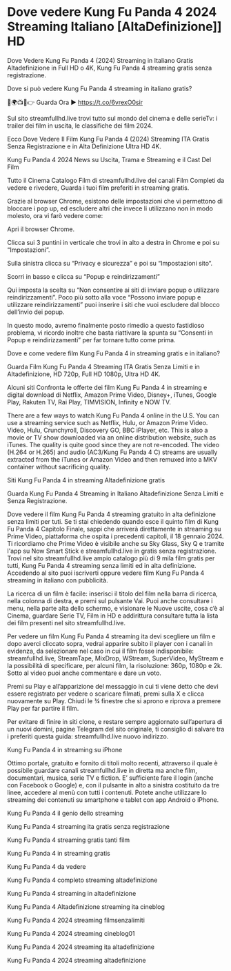 # Dove vedere Kung Fu Panda 4 2024 Streaming Italiano [AltaDefinizione]] HD
Dove Vedere Kung Fu Panda 4 (2024) Streaming in Italiano Gratis Altadefinizione in Full HD o 4K, Kung Fu Panda 4 streaming gratis senza registrazione.

Dove si può vedere Kung Fu Panda 4 streaming in italiano gratis?

🔴🌍📺📱👉 Guarda Ora ▶️ https://t.co/6vrexO0sir

Sul sito streamfullhd.live trovi tutto sul mondo del cinema e delle serieTv: i trailer dei film in uscita, le classifiche dei film 2024.

Ecco Dove Vedere Il Film Kung Fu Panda 4 (2024) Streaming ITA Gratis Senza Registrazione e in Alta Definizione Ultra HD 4K.

Kung Fu Panda 4 2024 News su Uscita, Trama e Streaming e il Cast Del Film

Tutto il Cinema Catalogo Film di streamfullhd.live dei canali Film Completi da vedere e rivedere, Guarda i tuoi film preferiti in streaming gratis.

Grazie al browser Chrome, esistono delle impostazioni che vi permettono di bloccare i pop up, ed escludere altri che invece li utilizzano non in modo molesto, ora vi farò vedere come:

Apri il browser Chrome.

Clicca sui 3 puntini in verticale che trovi in alto a destra in Chrome e poi su “Impostazioni”.

Sulla sinistra clicca su “Privacy e sicurezza” e poi su “Impostazioni sito“.

Scorri in basso e clicca su “Popup e reindirizzamenti”

Qui imposta la scelta su “Non consentire ai siti di inviare popup o utilizzare reindirizzamenti”. Poco più sotto alla voce “Possono inviare popup e utilizzare reindirizzamenti” puoi inserire i siti che vuoi escludere dal blocco dell’invio dei popup.

In questo modo, avremo finalmente posto rimedio a questo fastidioso problema, vi ricordo inoltre che basta riattivare la spunta su “Consenti in Popup e reindirizzamenti” per far tornare tutto come prima.

Dove e come vedere film Kung Fu Panda 4 in streaming gratis e in italiano?

Guarda Film Kung Fu Panda 4 Streaming ITA Gratis Senza Limiti e in Altadefinizione, HD 720p, Full HD 1080p, Ultra HD 4K.

Alcuni siti Confronta le offerte dei film Kung Fu Panda 4 in streaming e digital download di Netflix, Amazon Prime Video, Disney+, iTunes, Google Play, Rakuten TV, Rai Play, TIMVISION, Infinity e NOW TV.

There are a few ways to watch Kung Fu Panda 4 online in the U.S. You can use a streaming service such as Netflix, Hulu, or Amazon Prime Video. Video, Hulu, Crunchyroll, Discovery GO, BBC iPlayer, etc. This is also a movie or TV show downloaded via an online distribution website, such as iTunes. The quality is quite good since they are not re-encoded. The video (H.264 or H.265) and audio (AC3/Kung Fu Panda 4 C) streams are usually extracted from the iTunes or Amazon Video and then remuxed into a MKV container without sacrificing quality.

Siti Kung Fu Panda 4 in streaming Altadefinizione gratis

Guarda Kung Fu Panda 4 Streaming in Italiano Altadefinizione Senza Limiti e Senza Registrazione.

Dove vedere il film Kung Fu Panda 4 streaming gratuito in alta definizione senza limiti per tuti. Se ti stai chiedendo quando esce il quinto film di Kung Fu Panda 4 Capitolo Finale, sappi che arriverà direttamente in streaming su Prime Video, piattaforma che ospita i precedenti capitoli, il 18 gennaio 2024. Ti ricordiamo che Prime Video è visibile anche su Sky Glass, Sky Q e tramite l'app su Now Smart Stick e streamfullhd.live in gratis senza registrazione.
Trovi nel sito streamfullhd.live ampio catalogo più di 9 mila film gratis per tutti, Kung Fu Panda 4 streaming senza limiti ed in alta definizione. Accedendo al sito puoi iscriverti oppure vedere film Kung Fu Panda 4 streaming in italiano con pubblicità.

La ricerca di un film è facile: inserisci il titolo del film nella barra di ricerca, nella colonna di destra, e premi sul pulsante Vai. Puoi anche consultare i menu, nella parte alta dello schermo, e visionare le Nuove uscite, cosa c’è al Cinema, guardare Serie TV, Film in HD e addirittura consultare tutta la lista dei film presenti nel sito streamfullhd.live.

Per vedere un film Kung Fu Panda 4 streaming ita devi scegliere un film e dopo averci cliccato sopra, vedrai apparire subito il player con i canali in evidenza, da selezionare nel caso in cui il film fosse indisponibile: streamfullhd.live, StreamTape, MixDrop, WStream, SuperVideo, MyStream e la possibilità di specificare, per alcuni film, la risoluzione: 360p, 1080p e 2k. Sotto al video puoi anche commentare e dare un voto.

Premi su Play e all’apparizione del messaggio in cui ti viene detto che devi essere registrato per vedere o scaricare filmati, premi sulla X e clicca nuovamente su Play. Chiudi le ¾ finestre che si aprono e riprova a premere Play per far partire il film.

Per evitare di finire in siti clone, e restare sempre aggiornato sull’apertura di un nuovi domini, pagine Telegram del sito originale, ti consiglio di salvare tra i preferiti questa guida: streamfullhd.live nuovo indirizzo.

Kung Fu Panda 4 in streaming su iPhone

Ottimo portale, gratuito e fornito di titoli molto recenti, attraverso il quale è possibile guardare canali streamfullhd.live in diretta ma anche film, documentari, musica, serie TV e fiction. E’ sufficiente fare il login (anche con Facebook o Google) e, con il pulsante in alto a sinistra costituito da tre linee, accedere al menù con tutti i contenuti. Potete anche utilizzare lo streaming dei contenuti su smartphone e tablet con app Android o iPhone.

Kung Fu Panda 4 il genio dello streaming

Kung Fu Panda 4 streaming ita gratis senza registrazione

Kung Fu Panda 4 streaming gratis tanti film

Kung Fu Panda 4 in streaming gratis

Kung Fu Panda 4 da vedere

Kung Fu Panda 4 completo streaming altadefinizione

Kung Fu Panda 4 streaming in altadefinizione

Kung Fu Panda 4 Altadefinizione streaming ita cineblog

Kung Fu Panda 4 2024 streaming filmsenzalimiti

Kung Fu Panda 4 2024 streaming cineblog01

Kung Fu Panda 4 2024 streaming ita altadefinizione

Kung Fu Panda 4 2024 streaming altadefinizione
